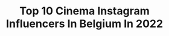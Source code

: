 ---
title: Top 10 Cinema Instagram Influencers In Belgium In 2022
description: >-
  Find top cinema Instagram influencers in Belgium in 2022. Most popular hashtags: #belgium #art #brussels #belgique.
platform: Instagram
hits: 11
text_top: See the most popular Instagram accounts on inBeat.
text_bottom: Our database aggregates 11 Instagram influencers like this in Belgium for you to work with.
profiles:
  - username: "rodnaima"
    fullname: >-
      Naïma Rodric
    bio: >-
      Belgian Actress 🎬 Agent Agitateur - Cyril Cannizzo Cinéma / Soon • Music Hole 🎥
    location: "Belgium"
    followers: 11628
    engagement: 722
    commentsToLikes: 0.027230
    id: ckap3ot603wmv0i78yoz8ogru
    verified: false
    hashtags: "#belgium, #gobletsreutilisables, #waterfalls"
  - username: "charmless.charmander"
    fullname: >-
      Charlotte 🇧🇪
    bio: >-
      ~ chai ☕ ~ travel 🚃 ~ nature 🌸 ~ animals 🐾 Lived in Sweden🇸🇪, India🇮🇳, Korea🇰🇷, Taiwan🇹🇼
    location: "Belgium"
    followers: 17386
    engagement: 867
    commentsToLikes: 0.031201
    id: ck13aizjlqlrr0i19x4fab1pn
    verified: false
    hashtags: "#taiwan, #taipei, #travelgram, #belgium"
  - username: "tellementlui"
    fullname: >-
      Tellementlui
    bio: >-
      (LUI)GI,Men's Fashion blogger Since 2012 🇧🇪> #belgianinfluencer 🖋> collaboration: Tellementlui@gmail.com #FOREVERYOUNG
    location: "Belgium"
    followers: 67829
    engagement: 175
    commentsToLikes: 0.023378
    id: ck0tt0plz0niw0i19ophwkvva
    verified: false
    hashtags: "#lv, #vuitton, #sneakersaddict, #zebsquad"
  - username: "aveline_stokart"
    fullname: >-
      A V E L I N E   S T O K A R T
    bio: >-
      Comic artist | Character designer Belgian | ✨👽✨ | Universe lover - www.avelinestokart.com - tutorial ⬇️
    location: "Belgium"
    followers: 296382
    engagement: 1239
    commentsToLikes: 0.005244
    id: ck13bh0fjvcx20i19dvxmhc1r
    verified: false
    hashtags: "#characterdesign, #best, #animationart, #comicbookartist"
  - username: "valescalippens"
    fullname: >-
      VALESCA | MOM | LIFESTYLEBLOG
    bio: >-
      📍 Belgium, 36 👩‍👧‍👧 Juliette & Charlotte 🎓 Criminologist 🤒 Fibromyalgia 💌 vallippens@gmail.com
    location: "Belgium"
    followers: 10523
    engagement: 391
    commentsToLikes: 0.286971
    id: ck14gs9s26rra0i19yibdt2r0
    verified: false
    hashtags: "#trotsemama, #meisjesmama, #fieremama, #tandenpoetschallenge"
  - username: "mikaelyanhayk"
    fullname: >-
      Hayk Mikaelyan |Հայկ Միքաելյան
    bio: >-
      📽 Content creator from Belgium🇧🇪 27 y/o Armenian🇦🇲 living in Liège
    location: "Belgium"
    followers: 8548
    engagement: 431
    commentsToLikes: 0.067327
    id: ck0w38vcys63f0i19zfqvx7ui
    verified: false
    hashtags: "#moody, #drawing, #belgianphotographer, #architecture"
  - username: "mrs.anniemation"
    fullname: >-
      Mrs. Annie Mation
    bio: >-
      Art x Illustration Belgian 🇧🇪 P . O . P . C . U . L . T . U . R . E Commissionstatus: CLOSED 🍿📽💀🤡🎨🍕🍣🍺
    location: "Belgium"
    followers: 14537
    engagement: 605
    commentsToLikes: 0.019708
    id: ck6uhcp708cur0j71u2hx4qe3
    verified: false
    hashtags: "#girlsinanimation, #instaartist, #drawthisinyourstyle, #artoftheday"
  - username: "itsdaphnebitchhh"
    fullname: >-
      Daphné Huynh
    bio: >-
      Filthy feminist with acting and dancing skills.
    location: "Belgium"
    followers: 6167
    engagement: 586
    commentsToLikes: 0.050947
    id: ck6tp2d1chg6r0j71cwu8ah9a
    verified: false
    hashtags: "#model, #beach, #contactspectacle, #moon"
  - username: "peepingtomdance"
    fullname: >-
      Peeping Tom
    bio: >-
      Belgian dance & theater company founded by Gabriela Carrizo & Franck Chartier.
    location: "Belgium"
    followers: 23924
    engagement: 541
    commentsToLikes: 0.008231
    id: ck15tlqhnipae0i193lqw9vyh
    verified: false
    hashtags: "#dance, #themissingdoor, #thehiddenfloor, #covid19"
  - username: "andrea_pizzini_photographer"
    fullname: >-
      Andreas Photography world
    bio: >-
      SonyAlphaRumors 43rumors @cube_stories Admin. Born on the Dolomites lives in Antwerpen.
    location: "Belgium"
    followers: 67546
    engagement: 87
    commentsToLikes: 0.012447
    id: ck13a0n0fo16m0i19l60c0uxq
    verified: false
    hashtags: "#fujifilm, #sonyphotography, #sonyzv1, #sonya7iii"
---
